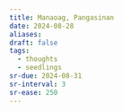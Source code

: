 ```yaml
---
title: Manaoag, Pangasinan
date: 2024-08-28
aliases: 
draft: false
tags:
  - thoughts
  - seedlings
sr-due: 2024-08-31
sr-interval: 3
sr-ease: 250
---
```

